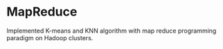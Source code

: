 # MapReduce
Implemented K-means and KNN algorithm with map reduce programming paradigm on Hadoop clusters.
